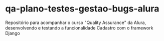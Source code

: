 # qa-plano-testes-gestao-bugs-alura
Repositório para acompanhar o curso "Quality Assurance" da Alura, desenvolvendo e testando a funcionalidade Cadastro com o framework Django

